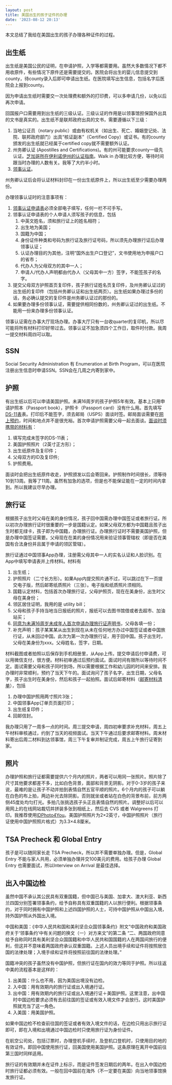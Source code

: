 ```yaml
---
layout: post
title: 美国出生的孩子证件的办理
date: '2023-08-12 20:13'
---
```


本文总结了我给在美国出生的孩子办理各种证件的过程。

## 出生纸

出生纸是美国公民的证明，在申请护照，入学等都需要用。虽然大多数情况下都不用收原件，有些情况下原件还是需要提交的。医院会将出生的婴儿信息提交到county，待county录入后即可申请出生纸。在医院填写出生信息，包括名字后医院会上报到county。

因为申请出生纸时需要交一次处理费和额外的打印费，可以多申请几份，以免以后再次申请。

回国报户口需要用到出生纸的三级认证。三级认证的作用是以领事馆担保国外出具的文书是真实的。出生纸不是联邦政府出具的文书，需要遵循以下三级：

1. 当地公证员（notary public）或由有权机关（如出生、死亡、婚姻登记处、法院、联邦政府部门）出具“核证副本”（Certified Copy）或证书。有的county颁发的出生纸就已经属于certified copy就不需要额外认证。
2. 州务卿认证 (Apostilles and Certifications)。有的州可能要求county一级先认证。[芝加哥所在伊利诺伊州的认证指南](https://www.ilsos.gov/departments/index/apostilles.html)。Walk in 办理比较方便，等待时间跟当时办理的人数有关。我等了大约半小时。
3. [领事认证](http://chicago.china-consulate.gov.cn/qzhz/gz/202107/t20210709_9017816.htm)。

州务卿认证后会将认证材料封印在一份出生纸原件上，所以出生纸至少需要办理两份。

办理领事认证时的注意事项有：

1. [领事认证申请表](http://chicago.china-consulate.gov.cn/qzhz/gz/202107/P020210816059577050341.pdf)必须全部电子填写，任何一栏不可手写。
2. 领事认证申请表的个人申请人须写孩子的信息，包括
   1. 中英文姓名，须和旅行证上的姓名相符；
   2. 出生地为美国；
   3. 国籍为中国；
   4. 身份证件种类和号码为旅行证及旅行证号码，所以须先办理旅行证后办理领事认证；
   5. 认证办理目的为其他，注明“国外出生户口登记”，文书使用地为申报户口的省市；
   6. 代办人为父母双方的其中一人；
   7. 申请人/代办人声明都由代办人（父母其中一方）签字，不能签孩子的名字。
3. 提交父母双方护照首页复印件，孩子旅行证姓名页复印件，及州务卿认证过的出生纸的复印件（包括州务卿认证和出生纸两页）。出生纸如果办理过多份的话，务必确认提交的复印件是州务卿认证过的那份的。
4. 如果要办理多份领事认证，需要提供相同份数的，州务卿认证过的出生纸。不能用一份来办理多份领事认证。

领事认证需在办事大厅现场办理。办事大厅只有一台收quarter的复印机，所以尽可能将所有材料打印好带过去。领事认证不加急须四个工作日，取件时付款。我周一提交材料周四可以取。

## SSN

Social Security Administration 有 Enumeration at Birth Program，可以在医院注册出生信息时申请SSN。SSN会在几周之内寄到家中。

## 护照

有出生纸以后可以申请美国护照。未满16周岁的孩子护照5年有效。基本上只用申请护照本（Passport book），护照卡（Passport card）没有什么用。首先填写[DS-11表](https://pptform.state.gov/?Submit2=Complete+Online+%26+Print)表。打印后不能签字，须去邮局（USPS）面谈时签。邮局面谈需要在[网上预约](https://tools.usps.com/rcas.htm)，时间和地点并不是很充裕。首次申请护照需要父母一起去面谈。[面谈时须携带的材料有](https://travel.state.gov/content/travel/en/passports/need-passport/apply-in-person.html)：

1. 填写完成未签字的DS-11表；
2. 美国护照照片（2英寸正方形）；
3. 出生纸原件及复印件；
4. 父母双方的ID及复印件;
5. 护照费用。

面谈时会把出生纸原件收走，护照颁发以后会寄回来。护照制作时间很长，须等待10到13周。我等了11周。虽然有加急的选项，但是也不能保证能在一定的时间内拿到。所以我建议尽早办理。

## 旅行证

根据孩子出生时父母在美的身份情况，孩子回中国需办理中国签证或者旅行证。所以初次办理旅行证时很重要的一步是国籍认定。如果父母双方都为中国籍且孩子出生时都无绿卡，孩子即为中国籍，办理旅行证。办理旅行证时不需要美国护照，但是办理中国签证需要。父母现在在美的身份情况用来验证领事管辖权（即是否在美国有合法身份并且属于申请的领区管辖）。

旅行证通过中国领事App办理，注册需父母其中一人的实名认证和人脸识别。在App中填写申请表并上传材料。材料有

1. 出生纸；
2. 护照照片（二寸长方形）。如果App内提交照片通不过，可以跳过在下一页提交电子版，然后邮寄纸质照片（三张）。电子版和纸质照片须相同。
3. 国籍认定材料，包括首次办理旅行证，父母护照页，现在在美身份，出生时父母在美身份；
4. 领区居住证明，我用的是 utility bill；
5. 父母和孩子手持当地当日报纸的照片，报纸可以去图书馆借或者去超市、加油站买；
6. [同意为未满16周岁未成年人首次申请办理旅行证声明书](http://chicago.china-consulate.gov.cn/chn/qzhz/bgxz/hzlxzbg/202108/P020210911827013579566.pdf)，父母各填一份；
7. 补充声明：孩子某某某从出生到现在从未在任何地方办过中国签证或者中国旅行证，从未回过中国。此次为第一次办理旅行证，用于回中国。孩子出生时，父母在美身份为xxx。父母姓名，签字，日期。

材料截图或者拍照以后保存到手机相册里，从App上传。提交申请后付申请费，可以用微信支付，很方便。材料初审通过后预约面试。面试时间有限所以等待时间不定。面试需要父母和孩子同时到场，所以需要根据工作和幼儿园的时间来安排。我办理时非常顺利，预约了当天下午的。面试询问了孩子名字，出生日期，父母名字，孩子出生时在美身份，然后和孩子一起拍照。面试后邮寄材料（[邮寄材料清单](http://chicago.china-consulate.gov.cn/qzhz/hz/sxcl/202212/t20221223_10994099.htm)），包括

1. 办理中国护照用两寸照片3张；
2. 中国领事App订单页页面打印；
3. 出生纸复印件；
4. 回邮信封。

我办理只用了一周多一点的时间。周三提交申请，周四初审要求补充材料，周五上午材料审核通过，约到了当天的视频面试。当天下午通过后要求邮寄材料。周末材料寄出后周二材料到达领事馆，周三下午复审并制证完成，周五上午旅行证寄到家。

## 照片

办理护照和旅行证都需要提供六个月内的照片，两者可以用同一张照片。照片除了尺寸其他要求都差不多，比如白色背景，面部和背景无阴影。对于0-3岁的孩子来说，最难的是让孩子不动并拍到表情自然五官平顺的照片。6个月内的孩子可以躺在白色的布上拍，两边补光去除阴影。否则就坐或者站在白色的背景布前，前方两侧45度处均匀打光。多拍几张挑选孩子头正且表情自然的照片。调整好以后可以用网上的在线网站裁切并拼装多张到相纸上，然后去 CVS 或者 Walgreens 打印。我推荐使用[IDPhoto4You](https://www.idphoto4you.com/)。美国护照照片为2×2英寸，中国护照照片（旅行证使用中国护照照片格式）为3.3×4.8厘米。

## TSA Precheck 和 Global Entry

孩子是可以随同家长走 TSA Precheck，所以并不需要单独办理。但是，Global Entry 不能与家人共用，必须单独办理并交100美元的费用。给孩子办理 Global Entry 也需要面试，所以Interview on Arrival 是最佳选择。

## 出入中国边检
虽然中国不承认其公民具有双重国籍，但中国已与美国、加拿大、澳大利亚、新西兰四国分别签署领事条约，给予自称具有双重国籍的人以旅行便利。根据领事条约，对于同时拥有中国护照和上述四国护照的人士，可持中国护照从中国出入境，持外国护照从外国出入境。

中国和美国：《中华人民共和国和美利坚合众国领事条约》附文“中国政府和美国政府关于‘领事条约’中有关问题的换文（一）对方来文”的第二条 “二、两国政府同意给予自称同时具有美利坚合众国国籍和中华人民共和国国籍的人在两国间旅行的便利，但这并不意味着两国政府承认双重国籍。上述人员出境手续和证件将按照居住国的法律处理；入境手续和证件将按照前往国的法律处理。”

国籍冲突的孩子虽然没有中国护照，但旅行证在国内的效力等同于护照。所以往返中美的流程基本是这样的：

1. 出美国：什么也不用，因为美国出境没有边检。
2. 入中国：用有效期内的旅行证或出入境通行证。
3. 出中国：用有效期内的旅行证或出入境通行证＋美国护照。这里注意，出中国时中国边检要求必须有去前往国的签证或有效入境文件才会放行。这时美国护照就充当了这一角色。
4. 入美国：用美国护照。

如果中国边检不检查前往国的签证或者有效入境文件的话，在边检只用出示旅行证即可，即在入境和出境通过中国边检时只使用旅行证为身份证件。

在航空公司处，包括订票时，办理登机手续时，及登机口登机时，只使用目的地的有效证件。即回中国使用旅行证，回美国使用美国护照。这条原理在离开中国前往第三国时同样适用。

旅行证的有效期并未在证件上标示，而是证件签发日期后的两年。在出入中国边检时旅行证都必须有效。一般在回中国前在海外（不一定要在美国）向当地领事馆换发旅行证。
